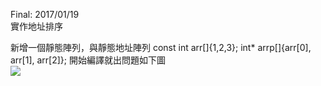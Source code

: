 Final: 2017/01/19  
實作地址排序

新增一個靜態陣列，與靜態地址陣列
const int arr[]{1,2,3};
int* arrp[]{arr[0], arr[1], arr[2]};
開始編譯就出問題如下圖  
![](https://i.imgur.com/KHbqPcM.png)